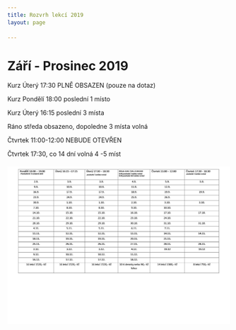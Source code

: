 ```yaml
---
title: Rozvrh lekcí 2019
layout: page

---
```

# Září - Prosinec 2019

Kurz Úterý 17:30 PLNĚ OBSAZEN (pouze na dotaz)

Kurz Pondělí 18:00 poslední 1 místo

Kurz Úterý 16:15 poslední 3 místa

Ráno středa obsazeno, dopoledne 3 místa volná

Čtvrtek 11:00-12:00 NEBUDE OTEVŘEN

Čtvrtek 17:30, co 14 dní volná 4 -5 míst

###### ![](/uploads/upraveno.JPG)